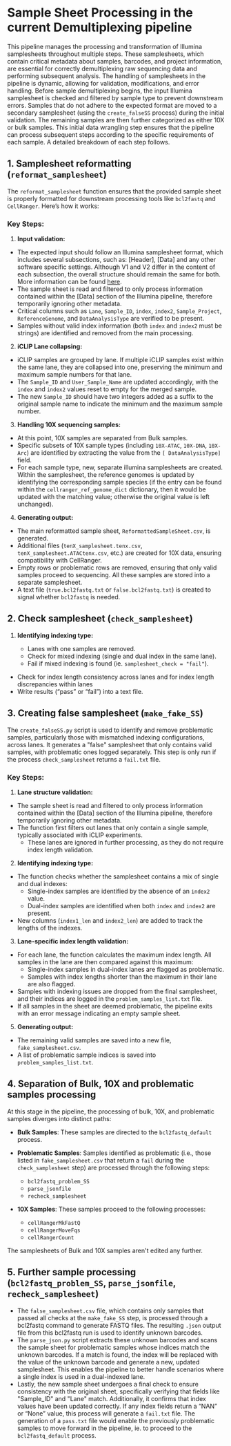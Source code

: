 # Sample Sheet Processing in the current Demultiplexing pipeline
This pipeline manages the processing and transformation of Illumina samplesheets throughout multiple steps. These samplesheets, which contain critical metadata about samples, barcodes, and project information, are essential for correctly demultiplexing raw sequencing data and performing subsequent analysis. The handling of samplesheets in the pipeline is dynamic, allowing for validation, modifications, and error handling.
Before sample demultiplexing begins, the input Illumina samplesheet is checked and filtered by sample type to prevent downstream errors. Samples that do not adhere to the expected format are moved to a secondary samplesheet (using the `create_falseSS` process) during the initial validation. The remaining samples are then further categorized as either 10X or bulk samples. This initial data wrangling step ensures that the pipeline can process subsequent steps according to the specific requirements of each sample.
A detailed breakdown of each step follows.

## 1. **Samplesheet reformatting (`reformat_samplesheet`)**
The `reformat_samplesheet` function ensures that the provided sample sheet is properly formatted for downstream processing tools like `bcl2fastq` and `CellRanger`. Here’s how it works:

### Key Steps:
1. **Input validation:**
  - The expected input should follow an Illumina samplesheet format, which includes several subsections, such as: [Header], [Data] and any other software specific settings. Although V1 and V2 differ in the content of each subsection, the overall structure should remain the same for both. More information can be found [here]( https://help.connected.illumina.com/run-set-up/overview/sample-sheet-structure).
  - The sample sheet is read and filtered to only process information contained within the [Data] section of the Illumina pipeline, therefore temporarily ignoring other metadata.
-  Critical columns such as `Lane`, `Sample_ID`, `index`, `index2`, `Sample_Project`, `ReferenceGenome`, and `DataAnalysisType` are verified to be present.
  - Samples without valid index information (both `index` and `index2` must be strings) are identified and removed from the main processing.
2. **iCLIP Lane collapsing:**
  - iCLIP samples are grouped by lane. If multiple iCLIP samples exist within the same lane, they are collapsed into one, preserving the minimum and maximum sample numbers for that lane.
  - The `Sample_ID` and `User_Sample_Name` are updated accordingly, with the `index` and `index2` values reset to empty for the merged sample.
- The new `Sample_ID` should have two integers added as a suffix to the original sample name to indicate the minimum and the maximum sample number.

3. **Handling 10X sequencing samples:**
  - At this point, 10X samples are separated from Bulk samples.
  - Specific subsets of 10X sample types (including `10X-ATAC`, `10X-DNA`, `10X-Arc`) are identified by extracting the value from the `[ DataAnalysisType]` field.
  - For each sample type, new, separate illumina samplesheets are created. Within the samplesheet, the reference genomes is updated by identifying the corresponding sample species (if the entry can be found within the `cellranger_ref_genome_dict` dictionary, then it would be updated with the matching value; otherwise the original value is left unchanged).

4. **Generating output:**
  - The main reformatted sample sheet, `ReformattedSampleSheet.csv`, is generated.
  - Additional files (`tenX_samplesheet.tenx.csv`, `tenX_samplesheet.ATACtenx.csv`, etc.) are created for 10X data, ensuring compatibility with CellRanger.
  - Empty rows or problematic rows are removed, ensuring that only valid samples proceed to sequencing. All these samples are stored into a separate samplesheet.
-  A text file (`true.bcl2fastq.txt` or `false.bcl2fastq.txt`) is created to signal whether `bcl2fastq` is needed.
## 2. **Check samplesheet (`check_samplesheet`)**
1. **Identifying indexing type:**

    - Lanes with one samples are removed.
    -  Check for mixed indexing (single and dual index in the same lane).
    - Fail if mixed indexing is found (ie. `samplesheet_check = "fail"`).
  - Check for index length consistency across lanes and for index length discrepancies within lanes
  - Write results (“pass” or “fail”) into a text file.

## 3. **Creating false samplesheet (`make_fake_SS`)**
The `create_falseSS.py` script is used to identify and remove problematic samples, particularly those with mismatched indexing configurations, across lanes. It generates a "false" samplesheet that only contains valid samples, with problematic ones logged separately. This step is only run if the process `check_samplesheet` returns a `fail.txt` file.

### Key Steps:
1. **Lane structure validation:**
  - The sample sheet is read and filtered to only process information contained within the [Data] section of the Illumina pipeline, therefore temporarily ignoring other metadata.
- The function first filters out lanes that only contain a single sample, typically associated with iCLIP experiments.
  - These lanes are ignored in further processing, as they do not require index length validation.

2. **Identifying indexing type:**
  - The function checks whether the samplesheet contains a mix of single and dual indexes:
    - Single-index samples are identified by the absence of an `index2` value.
    - Dual-index samples are identified when both `index` and `index2` are present.
  - New columns (`index1_len` and `index2_len`) are added to track the lengths of the indexes.

3. **Lane-specific index length validation:**
  - For each lane, the function calculates the maximum index length. All samples in the lane are then compared against this maximum:
    - Single-index samples in dual-index lanes are flagged as problematic.
    - Samples with index lengths shorter than the maximum in their lane are also flagged.
  - Samples with indexing issues are dropped from the final samplesheet, and their indices are logged in the `problem_samples_list.txt` file.
  - If all samples in the sheet are deemed problematic, the pipeline exits with an error message indicating an empty sample sheet.

5. **Generating output:**
  - The remaining valid samples are saved into a new file, `fake_samplesheet.csv`.
  - A list of problematic sample indices is saved into `problem_samples_list.txt`.

## 4. **Separation of Bulk, 10X and problematic samples processing**
At this stage in the pipeline, the processing of bulk, 10X, and problematic samples diverges into distinct paths:

- **Bulk Samples**: These samples are directed to the `bcl2fastq_default` process.

- **Problematic Samples**: Samples identified as problematic (i.e., those listed in `fake_samplesheet.csv` that return a `fail` during the `check_samplesheet` step) are processed through the following steps:
  - `bcl2fastq_problem_SS`
  - `parse_jsonfile`
  - `recheck_samplesheet`

- **10X Samples**: These samples proceed to the following processes:
  - `cellRangerMkFastQ`
  - `cellRangerMoveFqs`
  - `cellRangerCount`

The samplesheets of Bulk and 10X samples aren't edited any further.

## 5. **Further sample processing (`bcl2fastq_problem_SS`, `parse_jsonfile`, `recheck_samplesheet`)**
- The `false_samplesheet.csv` file, which contains only samples that passed all checks at the `make_fake_SS` step, is processed through a bcl2fastq command to generate FASTQ files. The resulting `.json` output file from this bcl2fastq run is used to identify unknown barcodes.
- The `parse_json.py` script extracts these unknown barcodes and scans the sample sheet for problematic samples whose indices match the unknown barcodes. If a match is found, the index will be replaced with the value of the unknown barcode and generate a new, updated samplesheet. This enables the pipeline to better handle scenarios where a single index is used in a dual-indexed lane.
- Lastly, the new sample sheet undergoes a final check to ensure consistency with the original sheet, specifically verifying that fields like "Sample_ID" and "Lane" match. Additionally, it confirms that index values have been updated correctly. If any index fields return a “NAN” or “None” value, this process will generate a `fail.txt` file. The generation of a `pass.txt` file would enable the previously problematic samples to move forward in the pipeline, ie. to proceed to the `bcl2fastq_default` process.
